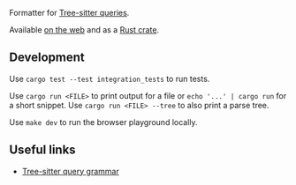 Formatter for [Tree-sitter queries](https://tree-sitter.github.io/tree-sitter/using-parsers/queries/1-syntax.html).

Available [on the web](https://agentcooper.github.io/tree-sitter-query-formatter/) and as a [Rust crate](https://crates.io/crates/tree-sitter-query-formatter).

## Development

Use `cargo test --test integration_tests` to run tests.

Use `cargo run <FILE>` to print output for a file or `echo '...' | cargo run` for a short snippet. Use `cargo run <FILE> --tree` to also print a parse tree.

Use `make dev` to run the browser playground locally.

## Useful links

- [Tree-sitter query grammar](https://raw.githubusercontent.com/tree-sitter-grammars/tree-sitter-query/refs/heads/master/grammar.js)
